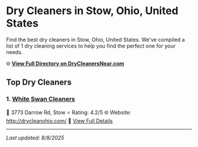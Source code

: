 # Dry Cleaners in Stow, Ohio, United States

Find the best dry cleaners in Stow, Ohio, United States. We've compiled a list of 1 dry cleaning services to help you find the perfect one for your needs.

🌐 **[View Full Directory on DryCleanersNear.com](https://drycleanersnear.com/city/US/Ohio/Stow)**

## Top Dry Cleaners

### 1. [White Swan Cleaners](https://drycleanersnear.com/dryCleaner/6875b6b09b5c02c2ea278132/white-swan-cleaners)
📍 3773 Darrow Rd, Stow
⭐ Rating: 4.2/5
🌐 Website: http://drycleanohio.com/
🔗 [View Full Details](https://drycleanersnear.com/dryCleaner/6875b6b09b5c02c2ea278132/white-swan-cleaners)


---

*Last updated: 8/8/2025*
